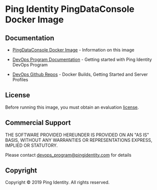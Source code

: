# Ping Identity PingDataConsole Docker Image

## Documentation

* [PingDataConsole Docker Image](https://pingidentity-devops.gitbook.io/devops/dockerimagesref/pingdataconsole) - Information on this image

* [DevOps Program Documentation](https://pingidentity-devops.gitbook.io/devops) - Getting started with Ping Identity DevOps Program

* [DevOps Github Repos](https://github.com/topics/ping-devops) - Docker Builds, Getting Started and Server Profiles

## License

Before running this image, you must obtain an evaluation [license](https://pingidentity-devops.gitbook.io/devops/getstarted/devopsregistration).

## Commercial Support

THE SOFTWARE PROVIDED HEREUNDER IS PROVIDED ON AN "AS IS" BASIS, WITHOUT
ANY WARRANTIES OR REPRESENTATIONS EXPRESS, IMPLIED OR STATUTORY.

Please contact devops_program@pingidentity.com for details

## Copyright

Copyright © 2019 Ping Identity. All rights reserved.
